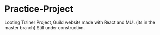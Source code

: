 # Practice-Project
Looting Trainer Project, Guild website made with React and MUI. (its in the master branch)
Still under construction.
